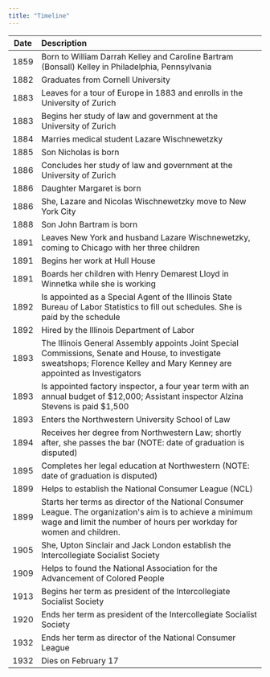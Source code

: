 ```yaml
---
title: "Timeline"
---
```


Date | Description
:---: | :---
1859 | Born to William Darrah Kelley and Caroline Bartram (Bonsall) Kelley in Philadelphia, Pennsylvania
1882 | Graduates from Cornell University
1883 | Leaves for a tour of Europe in 1883 and enrolls in the University of Zurich
1883 | Begins her study of law and government at the University of Zurich
1884 | Marries medical student Lazare Wischnewetzky
1885 | Son Nicholas is born
1886 | Concludes her study of law and government at the University of Zurich
1886 | Daughter Margaret is born
1886 | She, Lazare and Nicolas Wischnewetzky move to New York City
1888 | Son John Bartram is born
1891 | Leaves New York and husband Lazare Wischnewetzky, coming to Chicago with her three children
1891 | Begins her work at Hull House
1891 | Boards her children with Henry Demarest Lloyd in Winnetka while she is working
1892 | Is appointed as a Special Agent of the Illinois State Bureau of Labor Statistics to fill out schedules. She is paid by the schedule
1892 | Hired by the Illinois Department of Labor
1893 | The Illinois General Assembly appoints Joint Special Commissions, Senate and House, to investigate sweatshops; Florence Kelley and Mary Kenney are appointed as Investigators
1893 | Is appointed factory inspector, a four year term with an annual budget of $12,000; Assistant inspector Alzina Stevens is paid $1,500
1893 | Enters the Northwestern University School of Law
1894 | Receives her degree from Northwestern Law; shortly after, she passes the bar (NOTE: date of graduation is disputed)
1895 | Completes her legal education at Northwestern (NOTE: date of graduation is disputed)
1899 | Helps to establish the National Consumer League (NCL)
1899 | Starts her terms as director of the National Consumer League. The organization's aim is to achieve a minimum wage and limit the number of hours per workday for women and children.
1905 | She, Upton Sinclair and Jack London establish the Intercollegiate Socialist Society
1909 | Helps to found the National Association for the Advancement of Colored People
1913 | Begins her term as president of the Intercollegiate Socialist Society
1920 | Ends her term as president of the Intercollegiate Socialist Society
1932 | Ends her term as director of the National Consumer League
1932 | Dies on February 17

